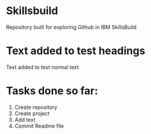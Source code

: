# Skillsbuild
Repository built for exploring Github in IBM SkillsBuild
# Text added to test headings
Text added to test normal text

# Tasks done so far:
1. Create repository
2. Create project
3. Add text
4. Commit Readme file
